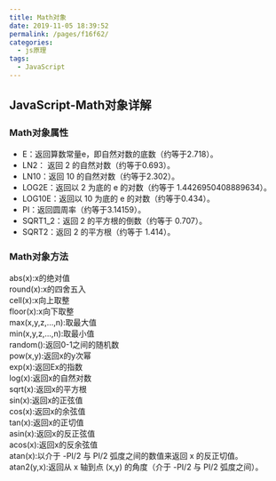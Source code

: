 ```yaml
---
title: Math对象
date: 2019-11-05 18:39:52
permalink: /pages/f16f62/
categories:
  - js原理
tags:
  - JavaScript
---
```

## JavaScript-Math对象详解

### Math对象属性
* E：返回算数常量e，即自然对数的底数（约等于2.718）。
* LN2： 返回 2 的自然对数（约等于0.693）。
* LN10：返回 10 的自然对数（约等于2.302）。
* LOG2E：返回以 2 为底的 e 的对数（约等于 1.4426950408889634）。
* LOG10E：返回以 10 为底的 e 的对数（约等于0.434）。
* PI：返回圆周率（约等于3.14159）。
* SQRT1_2：返回 2 的平方根的倒数（约等于 0.707）。
* SQRT2：返回 2 的平方根（约等于 1.414）。

### Math对象方法

abs(x):x的绝对值  
round(x):x的四舍五入  
cell(x):x向上取整  
floor(x):x向下取整  
max(x,y,z,...,n):取最大值  
min(x,y,z,...,n):取最小值  
random():返回0-1之间的随机数  
pow(x,y):返回x的y次幂  
exp(x):返回Ex的指数  
log(x):返回x的自然对数  
sqrt(x):返回x的平方根  
sin(x):返回x的正弦值  
cos(x):返回x的余弦值  
tan(x):返回x的正切值  
asin(x):返回x的反正弦值  
acos(x):返回x的反余弦值  
atan(x):以介于 -PI/2 与 PI/2 弧度之间的数值来返回 x 的反正切值。  
atan2(y,x):返回从 x 轴到点 (x,y) 的角度（介于 -PI/2 与 PI/2 弧度之间）。  